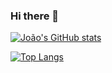### Hi there 👋


[![João's GitHub stats](https://github-readme-stats.vercel.app/api?username=JPbjj)](https://github.com/anuraghazra/github-readme-stats)

[![Top Langs](https://github-readme-stats.vercel.app/api/top-langs/?username=anuraghazra&layout=pie)](https://github.com/anuraghazra/github-readme-stats)
